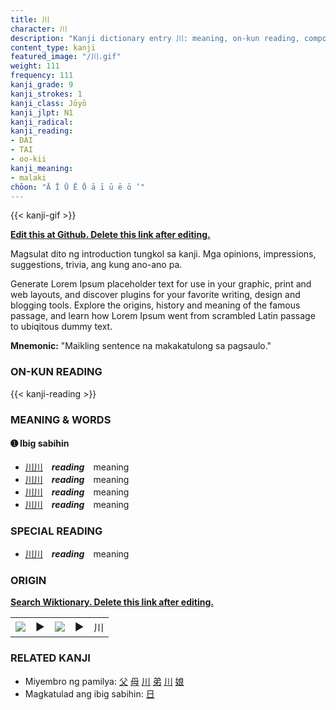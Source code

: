 ```yaml
---
title: 川
character: 川
description: "Kanji dictionary entry 川: meaning, on-kun reading, compounds, origin, related kanji"
content_type: kanji
featured_image: "/川.gif"
weight: 111
frequency: 111
kanji_grade: 9
kanji_strokes: 1
kanji_class: Jōyō
kanji_jlpt: N1
kanji_radical: 
kanji_reading: 
- DAI
- TAI
- oo-kii
kanji_meaning:
- malaki
chōon: "Ā Ī Ū Ē Ō ā ī ū ē ō ’"
---
```

[//]: # (Don't edit the line below. Kanji animated GIF code is automatically generated.)
{{< kanji-gif >}}

[//]: # (Edit below this line.)

**[Edit this at Github. Delete this link after editing.](https://github.com/tim0g/tim/tree/main/content/kanji/川/index.md)**

Magsulat dito ng introduction tungkol sa kanji. Mga opinions, impressions, suggestions, trivia, ang kung ano-ano pa.

Generate Lorem Ipsum placeholder text for use in your graphic, print and web layouts, and discover plugins for your favorite writing, design and blogging tools. Explore the origins, history and meaning of the famous passage, and learn how Lorem Ipsum went from scrambled Latin passage to ubiqitous dummy text.
 
**Mnemonic:** "Maikling sentence na makakatulong sa pagsaulo."

### ON-KUN READING

[//]: # (Don't edit the line below. ON-KUN READING code is automatically generated.)
{{< kanji-reading >}}

### MEANING & WORDS

#### ➊ **Ibig sabihin**
  - [川](../川)[川](../川)　***reading***　meaning
  - [川](../川)[川](../川)　***reading***　meaning
  - [川](../川)[川](../川)　***reading***　meaning
  - [川](../川)[川](../川)　***reading***　meaning

### SPECIAL READING
  - [川](../川)[川](../川)　***reading***　meaning

### ORIGIN

**[Search Wiktionary. Delete this link after editing.](https://wiktionary.org/wiki/川)**
<table class="kanji-table"><tr><td>
<img src="60px-川-bronze.svg.png">
</td><td>▶</td><td>
<img src="60px-川-oracle.svg.png">
</td><td>▶</td>
<td class="kanji-origin">川</td>
</tr></table>

### RELATED KANJI
- Miyembro ng pamilya: [父](../父) [母](../母) [川](../川) [弟](../弟) [川](../川) [娘](../娘)
- Magkatulad ang ibig sabihin: [日](../日)
